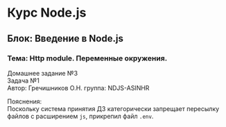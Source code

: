 # Курс Node.js  
## Блок: Введение в Node.js  
### Тема: Http module. Переменные окружения.
Домашнее задание №3  
Задача №1  
Автор: Гречишников О.Н. группа: NDJS-ASINHR

Пояснения:  
Поскольку система принятия ДЗ категорически запрещает пересылку файлов с расширением `js`,  прикрепил файл `.env`.
